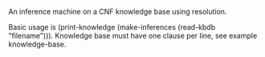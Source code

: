 An inference machine on a CNF knowledge base using resolution.

Basic usage is (print-knowledge (make-inferences (read-kbdb "filename"))).
Knowledge base must have one clause per line, see example knowledge-base.

